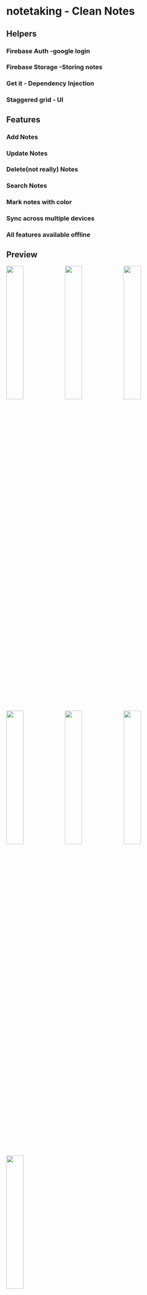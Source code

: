 # notetaking - Clean Notes
  
## Helpers
### Firebase Auth -google login
### Firebase Storage -Storing notes
### Get it - Dependency Injection 
### Staggered grid - UI

## Features 
### Add Notes
### Update Notes 
### Delete(not really) Notes
### Search Notes
### Mark notes with color
### Sync across multiple devices
### All features available offline


## Preview

<img src="https://user-images.githubusercontent.com/34769013/99220252-6be4be80-2806-11eb-840e-55b9b41349a8.png" width="30%"></img> <img src="https://user-images.githubusercontent.com/34769013/99220263-730bcc80-2806-11eb-830c-7c8dc6973e63.png" width="30%"></img> <img src="https://user-images.githubusercontent.com/34769013/99220291-8159e880-2806-11eb-8ea4-99294b462a52.png" width="30%"></img> <img src="https://user-images.githubusercontent.com/34769013/99220277-799a4400-2806-11eb-814e-6e0afbeaa141.png" width="30%"></img> <img src="https://user-images.githubusercontent.com/34769013/99220283-7c953480-2806-11eb-9352-5408ffc01dae.png" width="30%"></img> <img src="https://user-images.githubusercontent.com/34769013/99220287-7dc66180-2806-11eb-941d-98da7e7090ac.png" width="30%"></img> <img src="https://user-images.githubusercontent.com/34769013/99220289-7f902500-2806-11eb-88f0-e66dcb9b3a4f.png" width="30%"></img> 


## Optimized
### Watch snapshot stream on login
### Close stream on logout
### Single listner to notes and authentication stream
